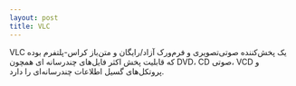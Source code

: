 ```yaml
---
layout: post
title: VLC
---
```


VLC یک پخش‌کننده صوتی‌تصویری و فرم‌ورک آزاد/رایگان و متن‌باز کراس-پلتفرم بوده که قابلیت پخش اکثر فایل‌های چندرسانه ای همچون DVD، CD صوتی، VCD و پروتکل‌های گسیل اطلاعات چندرسانه‌ای را دارد.


